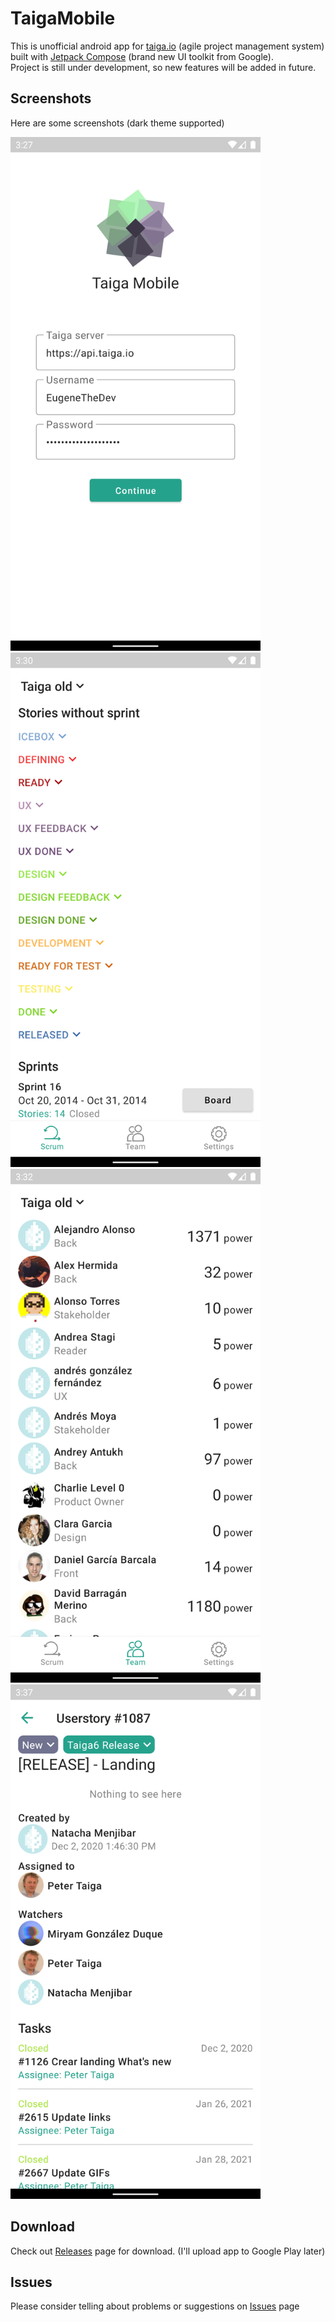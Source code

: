 # TaigaMobile
This is unofficial android app for [taiga.io](https://www.taiga.io/) (agile project management system) built with [Jetpack Compose](https://developer.android.com/jetpack/compose) (brand new UI toolkit from Google).  
Project is still under development, so new features will be added in future.  

## Screenshots
Here are some screenshots (dark theme supported) 
  
<img src="screenshots/login.png" width=400/> <img src="screenshots/scrum.png" width=400/>  
<img src="screenshots/team.png" width=400/> <img src="screenshots/story.png" width=400/>  

## Download
Check out [Releases](https://github.com/EugeneTheDev/TaigaMobile/releases) page for download. (I'll upload app to Google Play later)

## Issues
Please consider telling about problems or suggestions on [Issues](https://github.com/EugeneTheDev/TaigaMobile/issues) page
